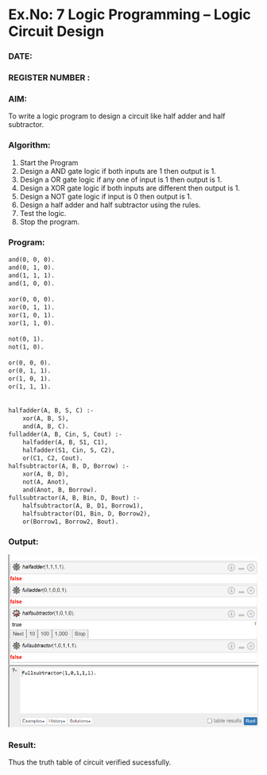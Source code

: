 # Ex.No: 7  Logic Programming –  Logic Circuit Design
### DATE:                                                                            
### REGISTER NUMBER : 
### AIM: 
To write a logic program to design a circuit like half adder and half subtractor.
###  Algorithm:
1. Start the Program
2. Design a AND gate logic if both inputs are 1 then output is 1.
3. Design a OR gate logic if any one of input is 1 then output is 1.
4. Design a XOR gate logic if both inputs are different then output is 1.
5. Design a NOT gate logic if input is 0 then output is 1.
6. Design a half adder and half subtractor using the rules.
7. Test the logic.
8. Stop the program.

### Program:
```
and(0, 0, 0).
and(0, 1, 0).
and(1, 1, 1).
and(1, 0, 0).

xor(0, 0, 0).
xor(0, 1, 1).
xor(1, 0, 1).
xor(1, 1, 0).

not(0, 1).
not(1, 0).

or(0, 0, 0).
or(0, 1, 1).
or(1, 0, 1).
or(1, 1, 1).


halfadder(A, B, S, C) :-
    xor(A, B, S),
    and(A, B, C).
fulladder(A, B, Cin, S, Cout) :-
    halfadder(A, B, S1, C1),
    halfadder(S1, Cin, S, C2),
    or(C1, C2, Cout).
halfsubtractor(A, B, D, Borrow) :-
    xor(A, B, D),
    not(A, Anot),
    and(Anot, B, Borrow).
fullsubtractor(A, B, Bin, D, Bout) :-
    halfsubtractor(A, B, D1, Borrow1),
    halfsubtractor(D1, Bin, D, Borrow2),
    or(Borrow1, Borrow2, Bout).

```
### Output:

![alt text](image-4.png)

### Result:
Thus the truth table of circuit verified sucessfully.
